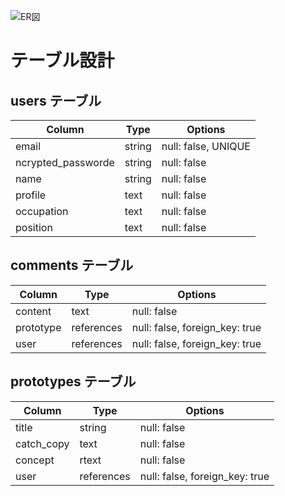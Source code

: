 ![ER図](https://tech-master.s3.amazonaws.com/uploads/curriculums//78eba31af2338b5ce8df1e10fd1d5ea9.png)

# テーブル設計

## users テーブル

| Column             | Type   | Options             |
| ------------------ | ------ | ------------------- |
| email              | string | null: false, UNIQUE |
| ncrypted_passworde | string | null: false         |
| name               | string | null: false         |
| profile            | text   | null: false         |
| occupation         | text   | null: false         |
| position           | text   | null: false         |

## comments テーブル

| Column   | Type       | Options                        |
| -------- | ---------- | ------------------------------ |
| content  | text       | null: false                    |
| prototype| references | null: false, foreign_key: true |
| user     | references | null: false, foreign_key: true |

## prototypes テーブル

| Column     | Type       | Options                        |
| ---------- | ---------- | ------------------------------ |
| title      | string     | null: false                    |
| catch_copy | text       | null: false                    |
| concept    | rtext      | null: false                    |
| user       | references | null: false, foreign_key: true |